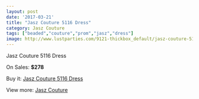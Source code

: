 ```yaml
---
layout: post
date: '2017-03-21'
title: "Jasz Couture 5116 Dress"
category: Jasz Couture
tags: ["beaded","couture","prom","jasz","dress"]
image: http://www.lustparties.com/9121-thickbox_default/jasz-couture-5116-dress.jpg
---
```

Jasz Couture 5116 Dress

On Sales: **$278**
<a href="https://www.lustparties.com/en/jasz-couture/3182-jasz-couture-5116-dress.html"><amp-img layout="responsive" width="600" height="600" src="//www.lustparties.com/9121-thickbox_default/jasz-couture-5116-dress.jpg" alt="Jasz Couture 5116 Dress 0" /></a>
<a href="https://www.lustparties.com/en/jasz-couture/3182-jasz-couture-5116-dress.html"><amp-img layout="responsive" width="600" height="600" src="//www.lustparties.com/9122-thickbox_default/jasz-couture-5116-dress.jpg" alt="Jasz Couture 5116 Dress 1" /></a>

Buy it: [Jasz Couture 5116 Dress](https://www.lustparties.com/en/jasz-couture/3182-jasz-couture-5116-dress.html "Jasz Couture 5116 Dress")

View more: [Jasz Couture](https://www.lustparties.com/en/9-jasz-couture "Jasz Couture")